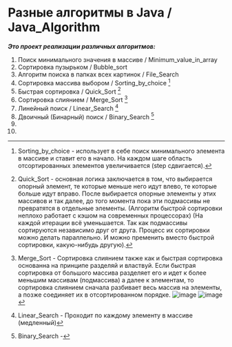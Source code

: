# Разные алгоритмы в Java / Java_Algorithm
___Это проект реализации различных алгоритмов:___
1. Поиск минимального значения в массиве / Minimum_value_in_array 
2. Сортировка пузырьком / Bubble_sort 
3. Алгоритм поиска в папках всех картинок / File_Search 
4. Сортировка массива выбором / Sorting_by_choice [^4]
5. Быстрая сортировка / Quick_Sort [^5]
6. Сортировка слиянием / Merge_Sort [^6]
7. Линейный поиск / Linear_Search [^7]
8. Двоичный (Бинарный) поиск / Binary_Search [^8]
9. 
10. 




[^4]: Sorting_by_choice - использует в себе поиск минимального элемента в массиве и ставит его в начало. На каждом шаге область отсортированных элементов увеличивается (step сдвигается).
[^5]: Quick_Sort - основная логика заключается в том, что выбирается опорный элемент, те которые меньше него идут влево, те которые больше идут вправо. После выбирается опорные элементы у этих массивов и так далее, до того момента пока эти подмассивы не превратятся в отдельные элементы. (Алгоритм быстрой сортировки неплохо работает с кэшом на современных процессорах) (На каждой итерации всё уменьшается. Так как подмассивы сортируются независимо друг от друга. Процесс их сортировки можно делать параллельно. И можно пременить вместо быстрой сортировки, какую-нибудь другую).
[^6]: Merge_Sort - Сортировка слиянием также как и быстрая сортировка основанна на принципе разделяй и властвуй. Если быстрая сортировка от большого массива разделяет его и идет к более меньшим массивам (подмассива) а далее к элементам, то сортировка слиянием сначала разбивает весь массив на элементы, а позже соединяет их в отсортированном порядке. ![image](https://user-images.githubusercontent.com/35079479/146191035-bdee7459-867d-4d6e-906a-0aa1826e34b3.png)
![image](https://user-images.githubusercontent.com/35079479/146193112-6bb12ad0-03c4-476d-b84f-9d1ac4522225.png)
[^7]: Linear_Search - Проходит по каждому элементу в массиве (медленный)
[^8]: Binary_Search - 
